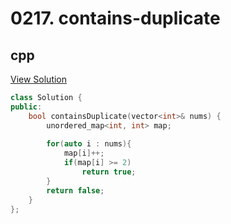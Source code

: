 # 0217. contains-duplicate

## cpp

[View Solution](0217-contains-duplicate.cpp)


```cpp
class Solution {
public:
    bool containsDuplicate(vector<int>& nums) {
        unordered_map<int, int> map;
        
        for(auto i : nums){
            map[i]++;
            if(map[i] >= 2)
                return true;
        }
        return false;
    }
};
```

